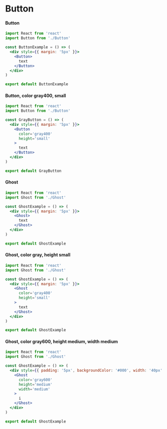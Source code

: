 # Button


#### Button
```jsx harmony
import React from 'react'
import Button from './Button'

const ButtonExample = () => (
  <div style={{ margin: '5px' }}>
    <Button>
      text
    </Button>
  </div>
)

export default ButtonExample
```

#### Button, color gray400, small
```jsx harmony
import React from 'react'
import Button from './Button'

const GrayButton = () => (
  <div style={{ margin: '5px' }}>
    <Button
      color='gray400'
      height='small'
    >
      text
    </Button>
  </div>
)

export default GrayButton
```

#### Ghost
```jsx harmony
import React from 'react'
import Ghost from './Ghost'

const GhostExample = () => (
  <div style={{ margin: '5px' }}>
    <Ghost>
      text
    </Ghost>
  </div>
)

export default GhostExample
```

#### Ghost, color gray, height small
```jsx harmony
import React from 'react'
import Ghost from './Ghost'

const GhostExample = () => (
  <div style={{ margin: '5px' }}>
    <Ghost
      color='gray400'
      height='small'
    >
      text
    </Ghost>
  </div>
)

export default GhostExample
```

#### Ghost, color gray600, height medium, width medium
```jsx harmony
import React from 'react'
import Ghost from './Ghost'

const GhostExample = () => (
  <div style={{ padding: '5px', backgroundColor: '#000', width: '40px' }}>
    <Ghost
      color='gray600'
      height='medium'
      width='medium'
    >
      i
    </Ghost>
  </div>
)

export default GhostExample
```
